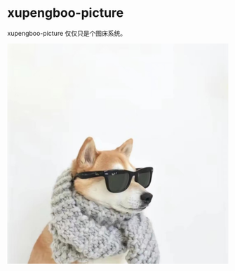 # xupengboo-picture
xupengboo-picture 仅仅只是个图床系统。

![d44efd2a96fa3a930427f2a073809d2](https://raw.githubusercontent.com/xupengboo/xupengboo-picture/main/img/d44efd2a96fa3a930427f2a073809d2.jpg?token=AQZMXTIE6HE4LY7NI3GF5M3GXK4JE)